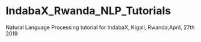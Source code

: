 # IndabaX_Rwanda_NLP_Tutorials
Natural Language Processing tutorial for IndabaX, Kigali, Rwanda,April,  27th 2019
